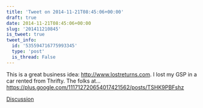 ```yaml
---
title: 'Tweet on 2014-11-21T08:45:06+00:00'
draft: true
date: 2014-11-21T08:45:06+00:00
slug: '201411210845'
is_tweet: true
tweet_info:
  id: '535594716775993345'
  type: 'post'
  is_thread: False
---
```




This is a great business idea: <http://www.lostreturns.com>. I lost my GSP in a car rented from Thrifty. The folks at… <https://plus.google.com/111712720654017421562/posts/TSHK9PBFshz>

[Discussion](https://x.com/sytelus/status/535594716775993345)
